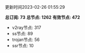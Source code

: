 更新时间2023-02-26 01:55:29

**总订阅: 73**
**总节点: 1262**
**有效节点: 472**
- v2ray节点: 317
- ss节点: 89
- trojan节点: 56
- ssr节点: 10
